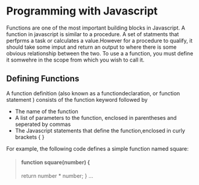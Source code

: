 # Programming with Javascript

Functions are one of the most important building blocks in Javascript. A function in javascript is similar to a procedure. A set of statments that perfprms a task or calculates a value.However for a procedure to qualify, it should take some imput and return an output to where there is some obvious relationship between the two. To use a a function, you must define it somwehre in the scope from which you wish to call it. 

## Defining Functions

A function definition (also known as a functiondeclaration, or function statement ) consists of the function keyword followed by

<ul>
<li> The name of the function </li>
<li> A list of parameters to the function, enclosed in parentheses and seperated by commas   </li>
<li> The Javascript statements that define the function,enclosed in curly brackets {     } </li>
</ul>
For example, the following code defines a simple function named square:

> #### function square(number) {
>  return number * number;
> }
...
